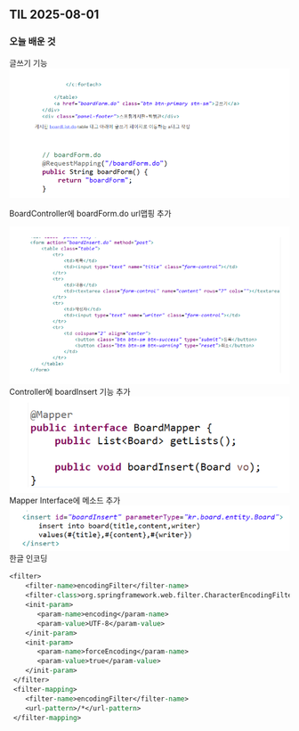 ## TIL 2025-08-01

### 오늘 배운 것
글쓰기 기능
![alt text](image.png)

BoardController에 boardForm.do url맵핑 추가

![alt text](image-1.png)
Controller에 boardInsert 기능 추가
![alt text](image-2.png)
Mapper Interface에 메소드 추가
![alt text](image-3.png)
한글 인코딩
```jsp
<filter> 
    <filter-name>encodingFilter</filter-name> 
    <filter-class>org.springframework.web.filter.CharacterEncodingFilter</filter-class> 
    <init-param> 
       <param-name>encoding</param-name> 
       <param-value>UTF-8</param-value> 
    </init-param> 
    <init-param> 
       <param-name>forceEncoding</param-name> 
       <param-value>true</param-value> 
    </init-param> 
 </filter> 
 <filter-mapping> 
    <filter-name>encodingFilter</filter-name> 
    <url-pattern>/*</url-pattern> 
 </filter-mapping> 
 ```
